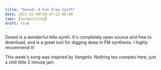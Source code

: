 ```yaml
---
title: "Dexed: A Fun Free Synth"
date: 2021-02-09T20:47:12-06:00
tags: [songwriting]
draft: true
---
```




<!--more-->

Dexed is a wonderful little synth. It's completely open source and free to download, and is a great tool for digging deep in FM synthesis. I highly recommend it!

This week's song was inspired by Vangelis. Nothing too complex here, just a chill little 2 minute jam.